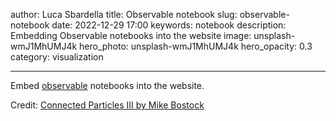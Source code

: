 author: Luca Sbardella
title: Observable notebook
slug: observable-notebook
date: 2022-12-29 17:00
keywords: notebook
description: Embedding Observable notebooks into the website
image: unsplash-wmJ1MhUMJ4k
hero_photo: unsplash-wmJ1MhUMJ4k
hero_opacity: 0.3
category: visualization

---

Embed [observable](https://observablehq.com/) notebooks into the website.

Credit: [Connected Particles III by Mike Bostock](https://observablehq.com/@mbostock/connected-particles-iii)

<module-component src="{{ bundleUrl }}/lab/observable-notebook/notebook.js"></module-component>
